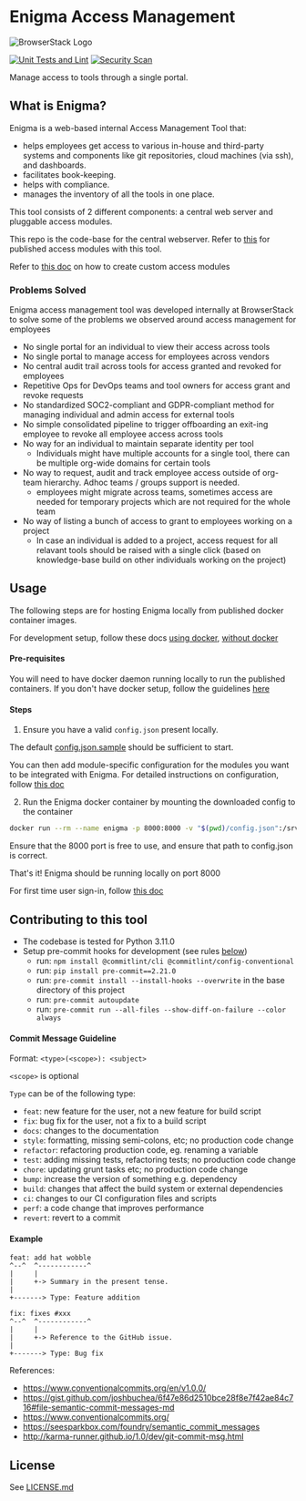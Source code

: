 # Enigma Access Management

![BrowserStack Logo](https://d98b8t1nnulk5.cloudfront.net/production/images/layout/logo-header.png?1469004780)



[![Unit Tests and Lint](https://github.com/browserstack/enigma/actions/workflows/unit-tests.yml/badge.svg)](https://github.com/browserstack/enigma/actions/workflows/unit-tests.yml)
[![Security Scan](https://github.com/browserstack/enigma/actions/workflows/semgrep.yml/badge.svg)](https://github.com/browserstack/enigma/actions/workflows/semgrep.yml)


Manage access to tools through a single portal.

## What is Enigma?

Enigma is a web-based internal Access Management Tool that:
* helps employees get access to various in-house and third-party systems and components like git repositories, cloud machines (via ssh), and dashboards.
* facilitates book-keeping.
* helps with compliance.
* manages the inventory of all the tools in one place.


This tool consists of 2 different components: a central web server and pluggable access modules.

This repo is the code-base for the central webserver.
Refer to [this](https://github.com/browserstack/enigma-access-modules) for published access modules with this tool.

Refer to [this doc](/docs/%E2%80%9CHow-to%E2%80%9D%20guides/Adding%20Modules.md) on how to create custom access modules

### Problems Solved

Enigma access management tool was developed internally at BrowserStack to solve some of the problems we observed around access management for employees

* No single portal for an individual to view their access across tools
* No single portal to manage access for employees across vendors
* No central audit trail across tools for access granted and revoked for employees
* Repetitive Ops for DevOps teams and tool owners for access grant and revoke requests
* No standardized SOC2-compliant and GDPR-compliant method for managing individual and admin access for external tools
* No simple consolidated pipeline to trigger offboarding an exit-ing employee to revoke all employee access across tools
* No way for an individual to maintain separate identity per tool
  * Individuals might have multiple accounts for a single tool, there can be multiple org-wide domains for certain tools
* No way to request, audit and track employee access outside of org-team hierarchy. Adhoc teams / groups support is needed.
  * employees might migrate across teams, sometimes access are needed for temporary projects which are not required for the whole team
* No way of listing a bunch of access to grant to employees working on a project
  * In case an individual is added to a project, access request for all relavant tools should be raised with a single click (based on knowledge-base build on other individuals working on the project)

## Usage

The following steps are for hosting Enigma locally from published docker container images.

For development setup, follow these docs [using docker](/docs/“How-to”%20guides/User%20Guides/Setup%20Enigma%20Locally/Local%20Setup%20with%20Docker.md), 
[without docker](/docs/“How-to”%20guides/User%20Guides/Setup%20Enigma%20Locally/Local%20Setup%20without%20Docker.md)

#### Pre-requisites

You will need to have docker daemon running locally to run the published containers.
If you don't have docker setup, follow the guidelines [here](https://docs.docker.com/get-docker/)

#### Steps

1. Ensure you have a valid `config.json` present locally.

The default [config.json.sample](https://github.com/browserstack/enigma/blob/main/config.json.sample) should be sufficient to start.

You can then add module-specific configuration for the modules you want to be integrated with Enigma.
For detailed instructions on configuration, follow [this doc](/docs/Configuration%20Guide.md)

2. Run the Enigma docker container by mounting the downloaded config to the container

```bash
docker run --rm --name enigma -p 8000:8000 -v "$(pwd)/config.json":/srv/code/dev/config.json browserstack/enigma:v1
```

Ensure that the 8000 port is free to use, and ensure that path to config.json is correct.

That's it! Enigma should be running locally on port 8000


For first time user sign-in, follow [this doc](/docs/%E2%80%9CHow-to%E2%80%9D%20guides/User%20Guides/First%20User%20Setup.md)


## Contributing to this tool

- The codebase is tested for Python 3.11.0
- Setup pre-commit hooks for development (see rules [below](#rules-enforced-by-the-pre-commit-hooks))
  - run: `npm install @commitlint/cli @commitlint/config-conventional`
  - run: `pip install pre-commit==2.21.0`
  - run: `pre-commit install --install-hooks --overwrite` in the base directory of this project
  - run: `pre-commit autoupdate`
  - run: `pre-commit run --all-files --show-diff-on-failure --color always`

#### Commit Message Guideline

Format: `<type>(<scope>): <subject>`

`<scope>` is optional

`Type` can be of the following type:

- `feat`: new feature for the user, not a new feature for build script
- `fix`: bug fix for the user, not a fix to a build script
- `docs`: changes to the documentation
- `style`: formatting, missing semi-colons, etc; no production code change
- `refactor`: refactoring production code, eg. renaming a variable
- `test`: adding missing tests, refactoring tests; no production code change
- `chore`: updating grunt tasks etc; no production code change
- `bump`: increase the version of something e.g. dependency
- `build`: changes that affect the build system or external dependencies
- `ci`: changes to our CI configuration files and scripts
- `perf`: a code change that improves performance
- `revert`: revert to a commit

#### Example

```
feat: add hat wobble
^--^  ^------------^
|     |
|     +-> Summary in the present tense.
|
+-------> Type: Feature addition

fix: fixes #xxx
^--^  ^------------^
|     |
|     +-> Reference to the GitHub issue.
|
+-------> Type: Bug fix
```

References:
- https://www.conventionalcommits.org/en/v1.0.0/
- https://gist.github.com/joshbuchea/6f47e86d2510bce28f8e7f42ae84c716#file-semantic-commit-messages-md
- https://www.conventionalcommits.org/
- https://seesparkbox.com/foundry/semantic_commit_messages
- http://karma-runner.github.io/1.0/dev/git-commit-msg.html


##  License
See [LICENSE.md](/LICENSE.md)
